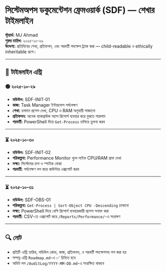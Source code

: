 # সিস্টেমঅপস ডকুমেন্টেশন ফ্রেমওয়ার্ক (SDF) — শেখার টাইমলাইন

**স্টুয়ার্ড:** MJ Ahmad  
**শুরুর তারিখ:** ২০২৫-১০-২৯  
**উদ্দেশ্য:** প্রতিদিনের শেখা, প্রতিফলন, এবং পরবর্তী পদক্ষেপ ট্র্যাক করা — child-readable ও ethically inheritable রূপে।

---

## 📅 টাইমলাইন এন্ট্রি

### 🟢 ২০২৫-১০-২৯
- **মডিউল:** SDF-INIT-01
- **কাজ:** Task Manager ইন্টারফেস পর্যবেক্ষণ
- **শেখা:** চলমান প্রসেস দেখা, CPU ও RAM অনুযায়ী সাজানো
- **প্রতিফলন:** অনেক ব্যাকগ্রাউন্ড অ্যাপ রিসোর্স ব্যবহার করে বুঝতে পারলাম
- **পরবর্তী:** PowerShell দিয়ে `Get-Process` চালিয়ে তুলনা করব

---

### ⏳ ২০২৫-১০-৩০
- **মডিউল:** SDF-INIT-02
- **পরিকল্পনা:** Performance Monitor খুলে লাইভ CPU/RAM গ্রাফ দেখা
- **লক্ষ্য:** সিস্টেমের চাপ ও স্পাইক বোঝা
- **পরবর্তী:** পর্যবেক্ষণ লগ করে কাউন্টার এক্সপোর্ট করব

---

### ⏳ ২০২৫-১০-৩১
- **মডিউল:** SDF-OBS-01
- **পরিকল্পনা:** `Get-Process | Sort-Object CPU -Descending` চালানো
- **লক্ষ্য:** PowerShell দিয়ে বেশি রিসোর্স ব্যবহারকারী প্রসেস সনাক্ত করা
- **পরবর্তী:** CSV-তে এক্সপোর্ট করে `/Reports/Performance/`-এ সংরক্ষণ

---

## 🔍 নোট
- প্রতিটি এন্ট্রি তারিখ, মডিউল কোড, কাজ, প্রতিফলন, ও পরবর্তী পদক্ষেপসহ লগ করা হয়
- সম্পন্ন এন্ট্রি `Roadmap.md`-এ ✅ চিহ্নিত হবে
- অডিট লগ `/AuditLog/YYYY-MM-DD.md`-এ সংরক্ষিত থাকবে


